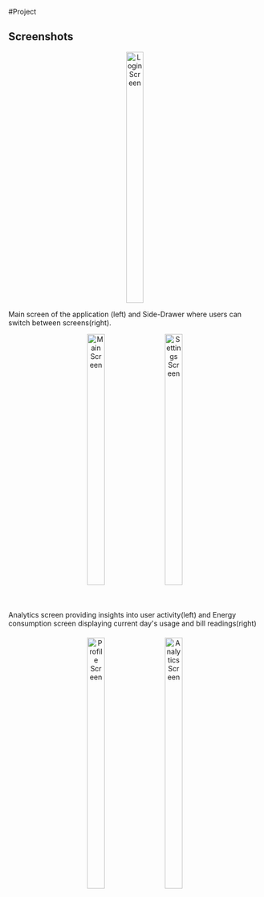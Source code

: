 #Project
## Screenshots


<p align="center">
  <img src="https://github.com/user-attachments/assets/08ef14b1-cd62-4147-aecf-7d6cc6240981" alt="Login Screen" width="26%" height="500px">
</p>

Main screen of the application (left) and Side-Drawer where users can switch between screens(right).
<br>
<p align="center">
  <img src="https://github.com/user-attachments/assets/601c0050-9003-4b15-8f9d-ed3c9739878e" alt="Main Screen" width="26%" height="500px" style="margin-right: 20px;">
  <img src="https://github.com/user-attachments/assets/469876e3-e9f5-462e-9304-8fc735491816" alt="Settings Screen" width="26%" height="500px">
</p>

<br>
<br>
Analytics screen providing insights into user activity(left) and Energy consumption screen displaying current day's usage and bill readings(right)
<br>
<p align="center" style="margin-top: 20px;">
  <img src="https://github.com/user-attachments/assets/8209ca40-8de9-4e81-9abf-488f05603c48" alt="Profile Screen" width="26%" height="500px" style="margin-right: 20px;">
  <img src="https://github.com/user-attachments/assets/88c55ed5-e4da-4a92-b50d-112bb2f152dc" alt="Analytics Screen" width="26%" height="500px">
</p>

